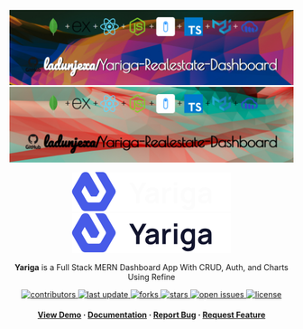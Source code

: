 <a name="readme-top"></a>
<div align="center">

![Project Banner](readme_assets/readme_banner.png#gh-dark-mode-only)
![Project Banner](readme_assets/readme_banner-light.png#gh-light-mode-only)

<!--   <h1>Yariga</h1> -->

![Yariga Logo](readme_assets/yariga_logo.svg#gh-dark-mode-only)
![Yariga Logo](readme_assets/yariga_logo-light.svg#gh-light-mode-only)

<p>
<b>Yariga</b> is a Full Stack MERN Dashboard App With CRUD, Auth, and Charts Using Refine
</p>


<!-- Badges -->
<p>
<a href="https://github.com/ladunjexa/Yariga-Realestate-Dashboard/graphs/contributors">
<img src="https://img.shields.io/github/contributors/ladunjexa/Yariga-Realestate-Dashboard" alt="contributors" />
</a>
<a href="">
<img src="https://img.shields.io/github/last-commit/ladunjexa/Yariga-Realestate-Dashboard" alt="last update" />
</a>
<a href="https://github.com/ladunjexa/Yariga-Realestate-Dashboard/network/members">
<img src="https://img.shields.io/github/forks/ladunjexa/Yariga-Realestate-Dashboard" alt="forks" />
</a>
<a href="https://github.com/ladunjexa/Yariga-Realestate-Dashboard/stargazers">
<img src="https://img.shields.io/github/stars/ladunjexa/Yariga-Realestate-Dashboard" alt="stars" />
</a>
<a href="https://github.com/ladunjexa/Yariga-Realestate-Dashboard/issues/">
<img src="https://img.shields.io/github/issues/ladunjexa/Yariga-Realestate-Dashboard" alt="open issues" />
</a>
<a href="https://github.com/ladunjexa/Yariga-Realestate-Dashboard/blob/master/LICENSE">
<img src="https://img.shields.io/github/license/ladunjexa/Yariga-Realestate-Dashboard.svg" alt="license" />
</a>
</p>

<h4>
<a href="https://Yariga-Realestate-Dashboard.vercel.app/">View Demo</a>
<span> · </span>
<a href="https://github.com/ladunjexa/Yariga-Realestate-Dashboard">Documentation</a>
<span> · </span>
<a href="https://github.com/ladunjexa/Yariga-Realestate-Dashboard/issues/">Report Bug</a>
<span> · </span>
<a href="https://github.com/ladunjexa/Yariga-Realestate-Dashboard/issues/">Request Feature</a>
</h4>
</div>
